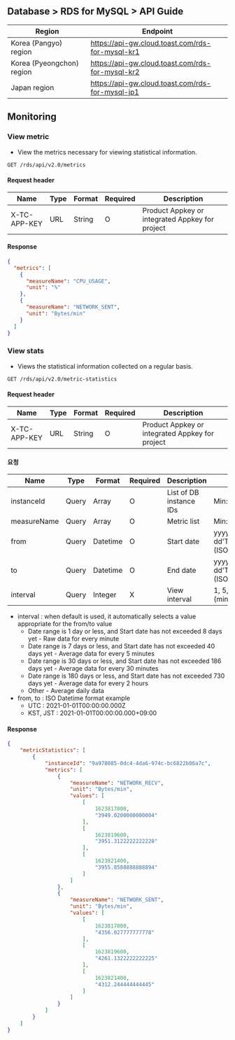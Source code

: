 ## Database > RDS for MySQL > API Guide

| Region | Endpoint |
|---|---|
| Korea (Pangyo) region | https://api-gw.cloud.toast.com/rds-for-mysql-kr1 |
| Korea (Pyeongchon) region | https://api-gw.cloud.toast.com/rds-for-mysql-kr2 |
| Japan region | https://api-gw.cloud.toast.com/rds-for-mysql-jp1 |

## Monitoring

### View metric

- View the metrics necessary for viewing statistical information.

```
GET /rds/api/v2.0/metrics
```

#### Request header

| Name | Type | Format | Required | Description |
|---|---|---|---|---|
| X-TC-APP-KEY | URL | String | O | Product Appkey or integrated Appkey for project |

#### Response

```json
{
  "metrics": [
    {
      "measureName": "CPU_USAGE",
      "unit": "%"
    },
    {
      "measureName": "NETWORK_SENT",
      "unit": "Bytes/min"
    }
  ]
}
```

### View stats

- Views the statistical information collected on a regular basis.

```
GET /rds/api/v2.0/metric-statistics
```

#### Request header

| Name | Type | Format | Required | Description |
|---|---|---|---|---|
| X-TC-APP-KEY | URL | String | O | Product Appkey or integrated Appkey for project |

#### 요청

| Name | Type | Format | Required | Description | Constraints |
|---|---|---|---|---|---|
| instanceId | Query | Array | O | List of DB instance IDs | Min:1, Max: 20 |
| measureName | Query | Array | O | Metric list | Min:1 |
| from | Query | Datetime | O | Start date | yyyy-MM-dd'T'HH:mm:ss.SSSXXX (ISO Datetime) |
| to | Query | Datetime | O | End date | yyyy-MM-dd'T'HH:mm:ss.SSSXXX (ISO Datetime) |
| interval | Query | Integer | X | View interval | 1, 5, 30, 120, 1440 (minutes) |

- interval : when default is used, it automatically selects a value appropriate for the from/to value
    - Date range is 1 day or less, and Start date has not exceeded 8 days yet - Raw data for every minute
    - Date range is 7 days or less, and Start date has not exceeded 40 days yet - Average data for every 5 minutes
    - Date range is 30 days or less, and Start date has not exceeded 186 days yet - Average data for every 30 minutes
    - Date range is 180 days or less, and Start date has not exceeded 730 days yet - Average data for every 2 hours
    - Other - Average daily data
- from, to : ISO Datetime format example
    - UTC : 2021-01-01T00:00:00.000Z
    - KST, JST : 2021-01-01T00:00:00.000+09:00

#### Response

```json
{
    "metricStatistics": [
        {
            "instanceId": "9a978085-0dc4-4da6-974c-bc6822b06a7c",
            "metrics": [
                {
                    "measureName": "NETWORK_RECV",
                    "unit": "Bytes/min",
                    "values": [
                        [
                            1623817800,
                            "3949.0200000000004"
                        ],
                        [
                            1623819600,
                            "3951.3122222222228"
                        ],
                        [
                            1623821400,
                            "3955.8588888888894"
                        ]
                    ]
                },
                {
                    "measureName": "NETWORK_SENT",
                    "unit": "Bytes/min",
                    "values": [
                        [
                            1623817800,
                            "4356.027777777778"
                        ],
                        [
                            1623819600,
                            "4261.1322222222225"
                        ],
                        [
                            1623821400,
                            "4312.244444444445"
                        ]
                    ]
                }
            ]
        }
    ]
}
```
